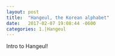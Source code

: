 ```yaml
---
layout: post
title:  "Hangeul, the Korean alphabet"
date:   2017-02-07 19:08:44 -0600
categories: 1.|Hangeul
---
```


Intro to Hangeul!
